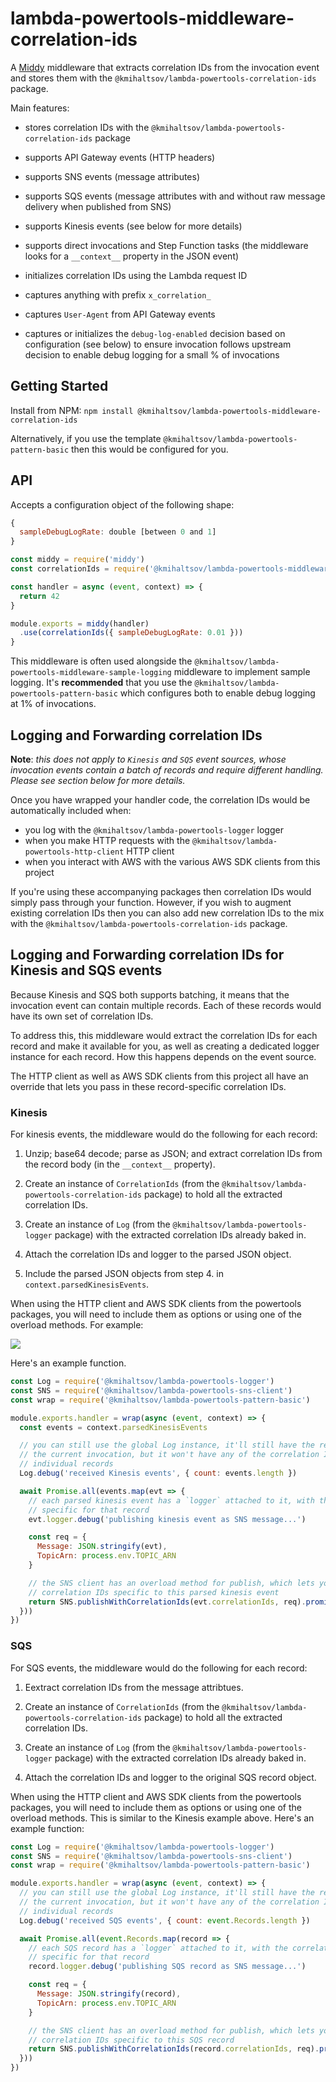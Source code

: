 # lambda-powertools-middleware-correlation-ids

A [Middy](https://github.com/middyjs/middy) middleware that extracts correlation IDs from the invocation event and stores them with the `@kmihaltsov/lambda-powertools-correlation-ids` package.

Main features:

* stores correlation IDs with the `@kmihaltsov/lambda-powertools-correlation-ids` package

* supports API Gateway events (HTTP headers)

* supports SNS events (message attributes)

* supports SQS events (message attributes with and without raw message delivery when published from SNS)

* supports Kinesis events (see below for more details)

* supports direct invocations and Step Function tasks (the middleware looks for a `__context__` property in the JSON event)

* initializes correlation IDs using the Lambda request ID

* captures anything with prefix `x_correlation_`

* captures `User-Agent` from API Gateway events

* captures or initializes the `debug-log-enabled` decision based on configuration (see below) to ensure invocation follows upstream decision to enable debug logging for a small % of invocations

## Getting Started

Install from NPM: `npm install @kmihaltsov/lambda-powertools-middleware-correlation-ids`

Alternatively, if you use the template `@kmihaltsov/lambda-powertools-pattern-basic` then this would be configured for you.

## API

Accepts a configuration object of the following shape:

```js
{
  sampleDebugLogRate: double [between 0 and 1]
}
```

```js
const middy = require('middy')
const correlationIds = require('@kmihaltsov/lambda-powertools-middleware-correlation-ids')

const handler = async (event, context) => {
  return 42
}

module.exports = middy(handler)
  .use(correlationIds({ sampleDebugLogRate: 0.01 }))
}
```

This middleware is often used alongside the `@kmihaltsov/lambda-powertools-middleware-sample-logging` middleware to implement sample logging. It's **recommended** that you use the `@kmihaltsov/lambda-powertools-pattern-basic` which configures both to enable debug logging at 1% of invocations.

## Logging and Forwarding correlation IDs

**Note**: *this does not apply to `Kinesis` and `SQS` event sources, whose invocation events contain a batch of records and require different handling. Please see section below for more details.*

Once you have wrapped your handler code, the correlation IDs would be automatically included when:

* you log with the `@kmihaltsov/lambda-powertools-logger` logger
* when you make HTTP requests with the `@kmihaltsov/lambda-powertools-http-client` HTTP client
* when you interact with AWS with the various AWS SDK clients from this project

If you're using these accompanying packages then correlation IDs would simply pass through your function. However, if you wish to augment existing correlation IDs then you can also add new correlation IDs to the mix with the `@kmihaltsov/lambda-powertools-correlation-ids` package.

## Logging and Forwarding correlation IDs for Kinesis and SQS events

Because Kinesis and SQS both supports batching, it means that the invocation event can contain multiple records. Each of these records would have its own set of correlation IDs.

To address this, this middleware would extract the correlation IDs for each record and make it available for you, as well as creating a dedicated logger instance for each record. How this happens depends on the event source.

The HTTP client as well as AWS SDK clients from this project all have an override that lets you pass in these record-specific correlation IDs.

### Kinesis

For kinesis events, the middleware would do the following for each record:

1. Unzip; base64 decode; parse as JSON; and extract correlation IDs from the record body (in the `__context__` property).

2. Create an instance of `CorrelationIds` (from the `@kmihaltsov/lambda-powertools-correlation-ids` package) to hold all the extracted correlation IDs.

3. Create an instance of `Log` (from the `@kmihaltsov/lambda-powertools-logger` package) with the extracted correlation IDs already baked in.

4. Attach the correlation IDs and logger to the parsed JSON object.

5. Include the parsed JSON objects from step 4. in `context.parsedKinesisEvents`.

When using the HTTP client and AWS SDK clients from the powertools packages, you will need to include them as options or using one of the overload methods. For example:

![](docs/images/kinesis_middleware_illustrated.png)

Here's an example function.

```javascript
const Log = require('@kmihaltsov/lambda-powertools-logger')
const SNS = require('@kmihaltsov/lambda-powertools-sns-client')
const wrap = require('@kmihaltsov/lambda-powertools-pattern-basic')

module.exports.handler = wrap(async (event, context) => {
  const events = context.parsedKinesisEvents

  // you can still use the global Log instance, it'll still have the request ID for
  // the current invocation, but it won't have any of the correlation IDs for the
  // individual records
  Log.debug('received Kinesis events', { count: events.length })

  await Promise.all(events.map(evt => {
    // each parsed kinesis event has a `logger` attached to it, with the correlation IDs
    // specific for that record
    evt.logger.debug('publishing kinesis event as SNS message...')

    const req = {
      Message: JSON.stringify(evt),
      TopicArn: process.env.TOPIC_ARN
    }

    // the SNS client has an overload method for publish, which lets you pass the
    // correlation IDs specific to this parsed kinesis event
    return SNS.publishWithCorrelationIds(evt.correlationIds, req).promise()
  }))
})
```

### SQS

For SQS events, the middleware would do the following for each record:

1. Eextract correlation IDs from the message attribtues.

2. Create an instance of `CorrelationIds` (from the `@kmihaltsov/lambda-powertools-correlation-ids` package) to hold all the extracted correlation IDs.

3. Create an instance of `Log` (from the `@kmihaltsov/lambda-powertools-logger` package) with the extracted correlation IDs already baked in.

4. Attach the correlation IDs and logger to the original SQS record object.

When using the HTTP client and AWS SDK clients from the powertools packages, you will need to include them as options or using one of the overload methods. This is similar to the Kinesis example above. Here's an example function:

```javascript
const Log = require('@kmihaltsov/lambda-powertools-logger')
const SNS = require('@kmihaltsov/lambda-powertools-sns-client')
const wrap = require('@kmihaltsov/lambda-powertools-pattern-basic')

module.exports.handler = wrap(async (event, context) => {
  // you can still use the global Log instance, it'll still have the request ID for
  // the current invocation, but it won't have any of the correlation IDs for the
  // individual records
  Log.debug('received SQS events', { count: event.Records.length })

  await Promise.all(event.Records.map(record => {
    // each SQS record has a `logger` attached to it, with the correlation IDs
    // specific for that record
    record.logger.debug('publishing SQS record as SNS message...')

    const req = {
      Message: JSON.stringify(record),
      TopicArn: process.env.TOPIC_ARN
    }

    // the SNS client has an overload method for publish, which lets you pass the
    // correlation IDs specific to this SQS record
    return SNS.publishWithCorrelationIds(record.correlationIds, req).promise()
  }))
})
```
